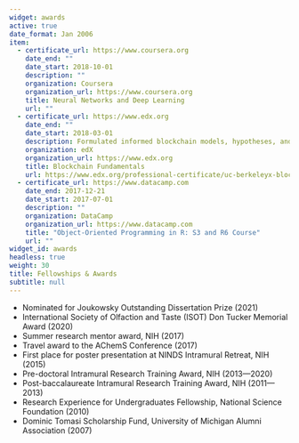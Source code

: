 ```yaml
---
widget: awards
active: true
date_format: Jan 2006
item:
  - certificate_url: https://www.coursera.org
    date_end: ""
    date_start: 2018-10-01
    description: ""
    organization: Coursera
    organization_url: https://www.coursera.org
    title: Neural Networks and Deep Learning
    url: ""
  - certificate_url: https://www.edx.org
    date_end: ""
    date_start: 2018-03-01
    description: Formulated informed blockchain models, hypotheses, and use cases.
    organization: edX
    organization_url: https://www.edx.org
    title: Blockchain Fundamentals
    url: https://www.edx.org/professional-certificate/uc-berkeleyx-blockchain-fundamentals
  - certificate_url: https://www.datacamp.com
    date_end: 2017-12-21
    date_start: 2017-07-01
    description: ""
    organization: DataCamp
    organization_url: https://www.datacamp.com
    title: "Object-Oriented Programming in R: S3 and R6 Course"
    url: ""
widget_id: awards
headless: true
weight: 30
title: Fellowships & Awards
subtitle: null
---
```

* Nominated for Joukowsky Outstanding Dissertation Prize (2021)
* International Society of Olfaction and Taste (ISOT) Don Tucker Memorial Award (2020)
* Summer research mentor award, NIH (2017)
* Travel award to the AChemS Conference (2017)
* First place for poster presentation at NINDS Intramural Retreat, NIH (2015)
* Pre-doctoral Intramural Research Training Award, NIH (2013—2020)
* Post-baccalaureate Intramural Research Training Award, NIH (2011—2013)
* Research Experience for Undergraduates Fellowship, National Science Foundation (2010)
* Dominic Tomasi Scholarship Fund, University of Michigan Alumni Association (2007)